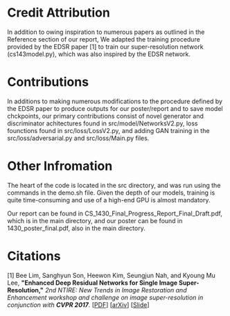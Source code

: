 # Credit Attribution

In addition to owing inspiration to numerous papers as outlined in the Reference section of our report, We adapted the training procedure provided by the EDSR paper [1] to train our super-resolution network (cs143model.py), which was also inspired by the EDSR network.

# Contributions

In additions to making numerous modifications to the procedure defined by the EDSR paper to produce outputs for our poster/report and to save model chckpoints, our primary contributions consist of novel generator and discriminator achitectures found in src/model/NetworksV2.py, loss founctions found in src/loss/LossV2.py, and adding GAN training in the src/loss/adversarial.py and src/loss/Main.py files.

# Other Infromation

The heart of the code is located in the src directory, and was run using the commands in the demo.sh file. Given the depth of our models, training is quite time-consuming and use of a high-end GPU is almost mandatory.

Our report can be found in CS_1430_Final_Progress_Report_Final_Draft.pdf, which is in the main directory, and our poster can be found in 1430_poster_final.pdf, also in the main directory.

# Citations

[1] Bee Lim, Sanghyun Son, Heewon Kim, Seungjun Nah, and Kyoung Mu Lee, **"Enhanced Deep Residual Networks for Single Image Super-Resolution,"** <i>2nd NTIRE: New Trends in Image Restoration and Enhancement workshop and challenge on image super-resolution in conjunction with **CVPR 2017**. </i> [[PDF](http://openaccess.thecvf.com/content_cvpr_2017_workshops/w12/papers/Lim_Enhanced_Deep_Residual_CVPR_2017_paper.pdf)] [[arXiv](https://arxiv.org/abs/1707.02921)] [[Slide](https://cv.snu.ac.kr/research/EDSR/Presentation_v3(release).pptx)]
